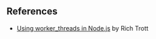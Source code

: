 

## References

* [Using worker_threads in Node.js](https://medium.com/@Trott/using-worker-threads-in-node-js-80494136dbb6) by Rich Trott